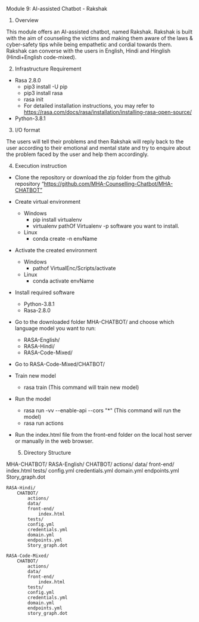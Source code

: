 Module 9: AI-assisted Chatbot - Rakshak


1. Overview


This module offers an AI-assisted chatbot, named Rakshak. Rakshak is built with the aim of counseling the victims and making them aware of the laws & cyber-safety tips while being empathetic and cordial towards them. Rakshak can converse with the users in English, Hindi and Hinglish (Hindi+English code-mixed).


2. Infrastructure Requirement


* Rasa 2.8.0
   * pip3 install -U pip
   * pip3 install rasa
   * rasa init
   * For detailed installation instructions, you may refer to https://rasa.com/docs/rasa/installation/installing-rasa-open-source/
* Python-3.8.1




3. I/O format


The users will tell their problems and then Rakshak will reply back to the user according to their emotional and mental state and try to enquire about the problem faced by the user and help them accordingly.  



4. Execution instruction


* Clone the repository or download the zip folder from the github repository “https://github.com/MHA-Counselling-Chatbot/MHA-CHATBOT”


* Create virtual environment
   * Windows
      * pip install virtualenv 
      * virtualenv  pathOf Virtualenv -p software you want to install.
   * Linux
      * conda create -n envName


* Activate the created environment
   * Windows
      * pathof VirtualEnc/Scripts/activate
   * Linux
      * conda activate envName


* Install required software
   * Python-3.8.1
   * Rasa-2.8.0


* Go to the downloaded folder MHA-CHATBOT/ and choose which language model you want to run:
   * RASA-English/
   * RASA-Hindi/
   * RASA-Code-Mixed/

* Go to RASA-Code-Mixed/CHATBOT/

* Train new model 
   * rasa train (This command will train new model)

* Run the model
   * rasa run -vv --enable-api --cors "*"  (This command will run the model)
   * rasa run actions


* Run the index.html file from the front-end folder  on the local host server or manually in the web browser.

  5. Directory Structure
    

MHA-CHATBOT/
    RASA-English/
        CHATBOT/
            actions/
            data/
            front-end/
                index.html
            tests/
            config.yml
            credentials.yml
            domain.yml
            endpoints.yml
            Story_graph.dot

    RASA-Hindi/
        CHATBOT/
            actions/
            data/
            front-end/
                index.html
            tests/
            config.yml
            credentials.yml
            domain.yml
            endpoints.yml
            Story_graph.dot

    RASA-Code-Mixed/
        CHATBOT/
            actions/
            data/
            front-end/
                index.html
            tests/
            config.yml
            credentials.yml
            domain.yml
            endpoints.yml
            story_graph.dot



